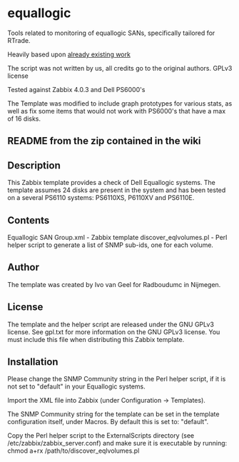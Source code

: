 # equallogic

Tools related to monitoring of equallogic SANs, specifically tailored for RTrade.

Heavily based upon [already existing work](https://zabbix.org/wiki/Monitoring_Dell_Equallogic_Systems)

The script was not written by us, all credits go to the original authors. GPLv3 license

Tested against Zabbix 4.0.3 and Dell PS6000's

The Template was modified to include graph prototypes for various stats, as well as fix some items that would not work with PS6000's that have a max of 16 disks.

## README from the zip contained in the wiki

Description
-----------
This Zabbix template provides a check of Dell Equallogic systems.
The template assumes 24 disks are present in the system and has
been tested on a several PS6110 systems: PS6110XS, P6110XV and
PS6110E.

Contents
--------
Equallogic SAN Group.xml - Zabbix template
discover_eqlvolumes.pl - Perl helper script to generate a list
of SNMP sub-ids, one for each volume.

Author
------
The template was created by Ivo van Geel for Radboudumc in Nijmegen.

License
-------
The template and the helper script are released under the GNU GPLv3
license. See gpl.txt for more information on the GNU GPLv3 license.
You must include this file when distributing this Zabbix template.

Installation
------------
Please change the SNMP Community string in the Perl helper script,
if it is not set to "default" in your Equallogic systems.

Import the XML file into Zabbix (under Configuration -> Templates).

The SNMP Community string for the template can be set in the template
configuration itself, under Macros. By default this is set to: "default".

Copy the Perl helper script to the ExternalScripts directory
(see /etc/zabbix/zabbix_server.conf) and make sure it is executable
by running: chmod a+rx /path/to/discover_eqlvolumes.pl

